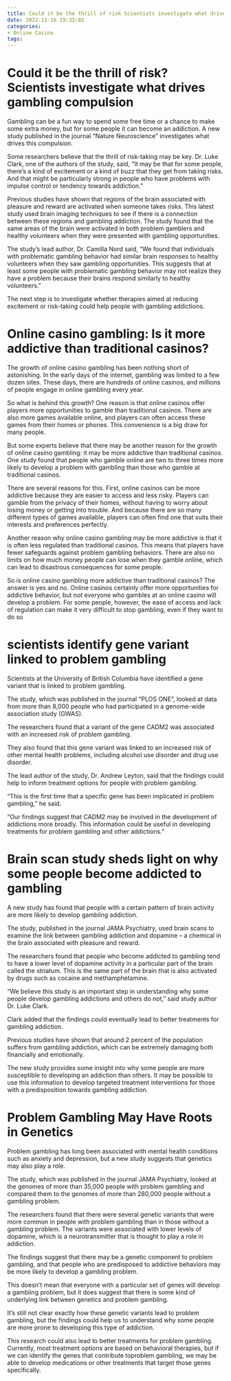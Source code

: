 ```yaml
---
title: Could it be the thrill of risk Scientists investigate what drives gambling compulsion 
date: 2022-11-16 19:33:02
categories:
- Online Casino
tags:
---
```



# Could it be the thrill of risk? Scientists investigate what drives gambling compulsion 

Gambling can be a fun way to spend some free time or a chance to make some extra money, but for some people it can become an addiction. A new study published in the journal “Nature Neuroscience” investigates what drives this compulsion. 

Some researchers believe that the thrill of risk-taking may be key. Dr. Luke Clark, one of the authors of the study, said, “It may be that for some people, there’s a kind of excitement or a kind of buzz that they get from taking risks. And that might be particularly strong in people who have problems with impulse control or tendency towards addiction.” 

Previous studies have shown that regions of the brain associated with pleasure and reward are activated when someone takes risks. This latest study used brain imaging techniques to see if there is a connection between these regions and gambling addiction. The study found that the same areas of the brain were activated in both problem gamblers and healthy volunteers when they were presented with gambling opportunities. 

The study’s lead author, Dr. Camilla Nord said, “We found that individuals with problematic gambling behavior had similar brain responses to healthy volunteers when they saw gambling opportunities. This suggests that at least some people with problematic gambling behavior may not realize they have a problem because their brains respond similarly to healthy volunteers.” 

The next step is to investigate whether therapies aimed at reducing excitement or risk-taking could help people with gambling addictions.

# Online casino gambling: Is it more addictive than traditional casinos? 

The growth of online casino gambling has been nothing short of astonishing. In the early days of the internet, gambling was limited to a few dozen sites. These days, there are hundreds of online casinos, and millions of people engage in online gambling every year.

So what is behind this growth? One reason is that online casinos offer players more opportunities to gamble than traditional casinos. There are also more games available online, and players can often access these games from their homes or phones. This convenience is a big draw for many people.

But some experts believe that there may be another reason for the growth of online casino gambling: it may be more addictive than traditional casinos. One study found that people who gamble online are two to three times more likely to develop a problem with gambling than those who gamble at traditional casinos.

There are several reasons for this. First, online casinos can be more addictive because they are easier to access and less risky. Players can gamble from the privacy of their homes, without having to worry about losing money or getting into trouble. And because there are so many different types of games available, players can often find one that suits their interests and preferences perfectly.

Another reason why online casino gambling may be more addictive is that it is often less regulated than traditional casinos. This means that players have fewer safeguards against problem gambling behaviors. There are also no limits on how much money people can lose when they gamble online, which can lead to disastrous consequences for some people.

So is online casino gambling more addictive than traditional casinos? The answer is yes and no. Online casinos certainly offer more opportunities for addictive behavior, but not everyone who gambles at an online casino will develop a problem. For some people, however, the ease of access and lack of regulation can make it very difficult to stop gambling, even if they want to do so

#  scientists identify gene variant linked to problem gambling 

Scientists at the University of British Columbia have identified a gene variant that is linked to problem gambling.

The study, which was published in the journal “PLOS ONE”, looked at data from more than 8,000 people who had participated in a genome-wide association study (GWAS).

The researchers found that a variant of the gene CADM2 was associated with an increased risk of problem gambling.

They also found that this gene variant was linked to an increased risk of other mental health problems, including alcohol use disorder and drug use disorder.

The lead author of the study, Dr. Andrew Leyton, said that the findings could help to inform treatment options for people with problem gambling.

“This is the first time that a specific gene has been implicated in problem gambling,” he said.

“Our findings suggest that CADM2 may be involved in the development of addictions more broadly. This information could be useful in developing treatments for problem gambling and other addictions.”

# Brain scan study sheds light on why some people become addicted to gambling 

A new study has found that people with a certain pattern of brain activity are more likely to develop gambling addiction.

The study, published in the journal JAMA Psychiatry, used brain scans to examine the link between gambling addiction and dopamine – a chemical in the brain associated with pleasure and reward.

The researchers found that people who become addicted to gambling tend to have a lower level of dopamine activity in a particular part of the brain called the striatum. This is the same part of the brain that is also activated by drugs such as cocaine and methamphetamine.

“We believe this study is an important step in understanding why some people develop gambling addictions and others do not,” said study author Dr. Luke Clark.

Clark added that the findings could eventually lead to better treatments for gambling addiction.

Previous studies have shown that around 2 percent of the population suffers from gambling addiction, which can be extremely damaging both financially and emotionally.

The new study provides some insight into why some people are more susceptible to developing an addiction than others. It may be possible to use this information to develop targeted treatment interventions for those with a predisposition towards gambling addiction.

# Problem Gambling May Have Roots in Genetics

Problem gambling has long been associated with mental health conditions such as anxiety and depression, but a new study suggests that genetics may also play a role.

The study, which was published in the journal JAMA Psychiatry, looked at the genomes of more than 35,000 people with problem gambling and compared them to the genomes of more than 280,000 people without a gambling problem.

The researchers found that there were several genetic variants that were more common in people with problem gambling than in those without a gambling problem. The variants were associated with lower levels of dopamine, which is a neurotransmitter that is thought to play a role in addiction.

The findings suggest that there may be a genetic component to problem gambling, and that people who are predisposed to addictive behaviors may be more likely to develop a gambling problem.

This doesn’t mean that everyone with a particular set of genes will develop a gambling problem, but it does suggest that there is some kind of underlying link between genetics and problem gambling.

It’s still not clear exactly how these genetic variants lead to problem gambling, but the findings could help us to understand why some people are more prone to developing this type of addiction.

This research could also lead to better treatments for problem gambling. Currently, most treatment options are based on behavioral therapies, but if we can identify the genes that contribute toproblem gambling, we may be able to develop medications or other treatments that target those genes specifically.